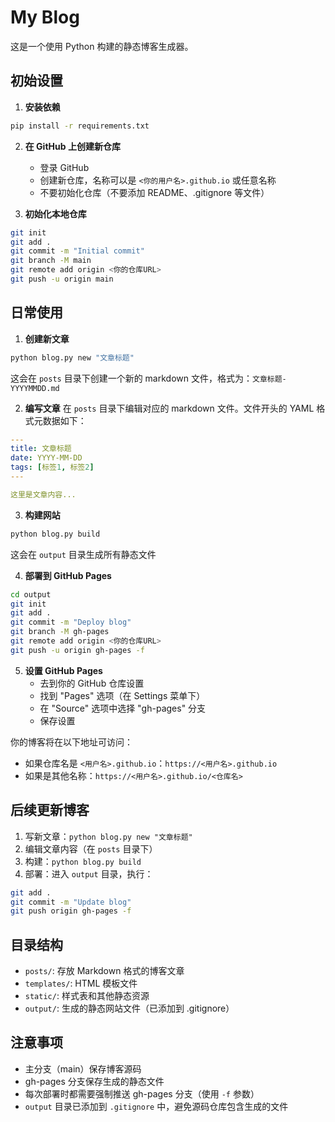 # My Blog

这是一个使用 Python 构建的静态博客生成器。

## 初始设置

1. **安装依赖**
```bash
pip install -r requirements.txt
```

2. **在 GitHub 上创建新仓库**
   - 登录 GitHub
   - 创建新仓库，名称可以是 `<你的用户名>.github.io` 或任意名称
   - 不要初始化仓库（不要添加 README、.gitignore 等文件）

3. **初始化本地仓库**
```bash
git init
git add .
git commit -m "Initial commit"
git branch -M main
git remote add origin <你的仓库URL>
git push -u origin main
```

## 日常使用

1. **创建新文章**
```bash
python blog.py new "文章标题"
```
这会在 `posts` 目录下创建一个新的 markdown 文件，格式为：`文章标题-YYYYMMDD.md`

2. **编写文章**
在 `posts` 目录下编辑对应的 markdown 文件。文件开头的 YAML 格式元数据如下：
```yaml
---
title: 文章标题
date: YYYY-MM-DD
tags: [标签1, 标签2]
---

这里是文章内容...
```

3. **构建网站**
```bash
python blog.py build
```
这会在 `output` 目录生成所有静态文件

4. **部署到 GitHub Pages**
```bash
cd output
git init
git add .
git commit -m "Deploy blog"
git branch -M gh-pages
git remote add origin <你的仓库URL>
git push -u origin gh-pages -f
```

5. **设置 GitHub Pages**
   - 去到你的 GitHub 仓库设置
   - 找到 "Pages" 选项（在 Settings 菜单下）
   - 在 "Source" 选项中选择 "gh-pages" 分支
   - 保存设置

你的博客将在以下地址可访问：
- 如果仓库名是 `<用户名>.github.io`：`https://<用户名>.github.io`
- 如果是其他名称：`https://<用户名>.github.io/<仓库名>`

## 后续更新博客

1. 写新文章：`python blog.py new "文章标题"`
2. 编辑文章内容（在 `posts` 目录下）
3. 构建：`python blog.py build`
4. 部署：进入 `output` 目录，执行：
```bash
git add .
git commit -m "Update blog"
git push origin gh-pages -f
```

## 目录结构

- `posts/`: 存放 Markdown 格式的博客文章
- `templates/`: HTML 模板文件
- `static/`: 样式表和其他静态资源
- `output/`: 生成的静态网站文件（已添加到 .gitignore）

## 注意事项

- 主分支（main）保存博客源码
- gh-pages 分支保存生成的静态文件
- 每次部署时都需要强制推送 gh-pages 分支（使用 `-f` 参数）
- `output` 目录已添加到 `.gitignore` 中，避免源码仓库包含生成的文件
